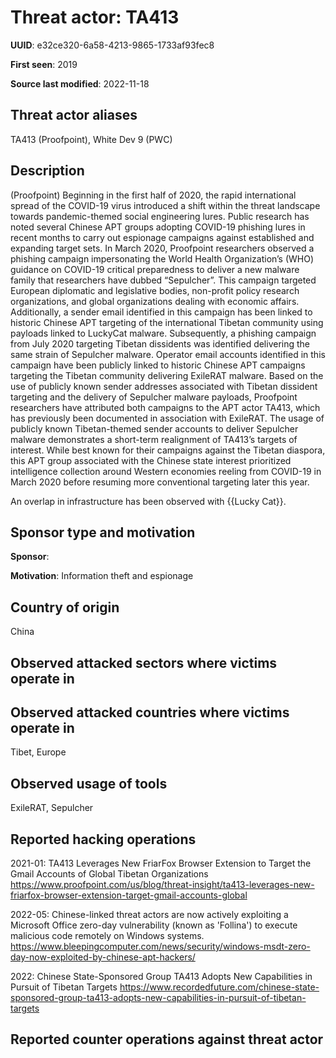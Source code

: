 # Threat actor: TA413

**UUID**: e32ce320-6a58-4213-9865-1733af93fec8

**First seen**: 2019

**Source last modified**: 2022-11-18

## Threat actor aliases

TA413 (Proofpoint), White Dev 9 (PWC)

## Description

(Proofpoint) Beginning in the first half of 2020, the rapid international spread of the COVID-19 virus introduced a shift within the threat landscape towards pandemic-themed social engineering lures. Public research has noted several Chinese APT groups adopting COVID-19 phishing lures in recent months to carry out espionage campaigns against established and expanding target sets. In March 2020, Proofpoint researchers observed a phishing campaign impersonating the World Health Organization’s (WHO) guidance on COVID-19 critical preparedness to deliver a new malware family that researchers have dubbed “Sepulcher”. This campaign targeted European diplomatic and legislative bodies, non-profit policy research organizations, and global organizations dealing with economic affairs.  Additionally, a sender email identified in this campaign has been linked to historic Chinese APT targeting of the international Tibetan community using payloads linked to LuckyCat malware. Subsequently, a phishing campaign from July 2020 targeting Tibetan dissidents was identified delivering the same strain of Sepulcher malware. Operator email accounts identified in this campaign have been publicly linked to historic Chinese APT campaigns targeting the Tibetan community delivering ExileRAT malware. Based on the use of publicly known sender addresses associated with Tibetan dissident targeting and the delivery of Sepulcher malware payloads, Proofpoint researchers have attributed both campaigns to the APT actor TA413, which has previously been documented in association with ExileRAT. The usage of publicly known Tibetan-themed sender accounts to deliver Sepulcher malware demonstrates a short-term realignment of TA413’s targets of interest. While best known for their campaigns against the Tibetan diaspora, this APT group associated with the Chinese state interest prioritized intelligence collection around Western economies reeling from COVID-19 in March 2020 before resuming more conventional targeting later this year.

An overlap in infrastructure has been observed with {{Lucky Cat}}.

## Sponsor type and motivation

**Sponsor**: 

**Motivation**: Information theft and espionage


## Country of origin

China

## Observed attacked sectors where victims operate in



## Observed attacked countries where victims operate in

Tibet, Europe

## Observed usage of tools

ExileRAT, Sepulcher

## Reported hacking operations

2021-01: TA413 Leverages New FriarFox Browser Extension to Target the Gmail Accounts of Global Tibetan Organizations
https://www.proofpoint.com/us/blog/threat-insight/ta413-leverages-new-friarfox-browser-extension-target-gmail-accounts-global

2022-05: Chinese-linked threat actors are now actively exploiting a Microsoft Office zero-day vulnerability (known as 'Follina') to execute malicious code remotely on Windows systems.
https://www.bleepingcomputer.com/news/security/windows-msdt-zero-day-now-exploited-by-chinese-apt-hackers/

2022: Chinese State-Sponsored Group TA413 Adopts New Capabilities in Pursuit of Tibetan Targets
https://www.recordedfuture.com/chinese-state-sponsored-group-ta413-adopts-new-capabilities-in-pursuit-of-tibetan-targets

## Reported counter operations against threat actor





